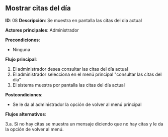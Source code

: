 ## Mostrar citas del día

**ID**: 08
**Descripción**: Se muestra en pantalla las citas del dia actual

**Actores principales**: Administrador


**Precondiciones**:
* Ninguna

**Flujo principal**:
1. El administrador desea consultar las citas del día actual
1. El administrador selecciona en el menú principal "consultar las citas del día"
1. El sistema muestra por pantalla las citas del día actual

**Postcondiciones**:

* Se le da al administrador la opción de volver al menú principal

**Flujos alternativos**:

3.a. Si no hay citas se muestra un mensaje diciendo que no hay citas y le da la opción de volver al menú. 
